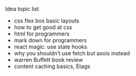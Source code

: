 Idea topic list 
* css flex box basic layouts 
* how to get good at css
* html for programmers
* mark down for programmers 
* react magic: use state hooks
* why you shouldn’t use fetch but axois instead 
* warren Buffett book review 
* content caching basics, Etags 
